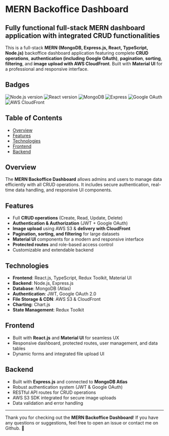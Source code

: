 # MERN Backoffice Dashboard

## Fully functional full-stack MERN dashboard application with integrated CRUD functionalities

This is a full-stack **MERN (MongoDB, Express.js, React, TypeScript, Node.js)** backoffice dashboard application featuring complete **CRUD operations**, **authentication (including Google OAuth)**, **pagination**, **sorting**, **filtering**, and **image upload with AWS CloudFront**. Built with **Material UI** for a professional and responsive interface.

## Badges

![Node.js version](https://img.shields.io/badge/node-%3E%3D14.0.0-green)
![React version](https://img.shields.io/badge/react-%5E18.0.0-blue)
![MongoDB](https://img.shields.io/badge/MongoDB-Atlas-green)
![Express](https://img.shields.io/badge/Express.js-Backend-lightgrey)
![Google OAuth](https://img.shields.io/badge/Google%20OAuth-Enabled-blue)
![AWS CloudFront](https://img.shields.io/badge/AWS-CloudFront-orange)

## Table of Contents

- [Overview](#overview)
- [Features](#features)
- [Technologies](#technologies)
- [Frontend](#frontend)
- [Backend](#backend)

## Overview

The **MERN Backoffice Dashboard** allows admins and users to manage data efficiently with all CRUD operations. It includes secure authentication, real-time data handling, and responsive UI components.

## Features

- Full **CRUD operations** (Create, Read, Update, Delete)
- **Authentication & Authorization** (JWT + Google OAuth)
- **Image upload** using AWS S3 & **delivery with CloudFront**
- **Pagination, sorting, and filtering** for large datasets
- **Material UI** components for a modern and responsive interface
- **Protected routes** and role-based access control
- Customizable and extendable backend


## Technologies

- **Frontend**: React.js, TypeScript, Redux Toolkit, Material UI
- **Backend**: Node.js, Express.js
- **Database**: MongoDB (Atlas)
- **Authentication**: JWT, Google OAuth 2.0
- **File Storage & CDN**: AWS S3 & CloudFront
- **Charting**: Chart.js
- **State Management**: Redux Toolkit

## Frontend

- Built with **React.js** and **Material UI** for seamless UX
- Responsive dashboard, protected routes, user management, and data tables
- Dynamic forms and integrated file upload UI

## Backend

- Built with **Express.js** and connected to **MongoDB Atlas**
- Robust authentication system (JWT & Google OAuth)
- RESTful API routes for CRUD operations
- AWS S3 SDK integrated for secure image uploads
- Data validation and error handling


---

Thank you for checking out the **MERN Backoffice Dashboard**! If you have any questions or suggestions, feel free to open an issue or contact me on Github. 🚀
